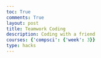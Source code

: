 ```yaml
---
toc: True
comments: True
layout: post
title: Teamwork Coding
description: Coding with a friend
courses: {'compsci': {'week': 3}}
type: hacks
---
```


